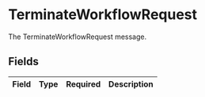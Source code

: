 # TerminateWorkflowRequest

The TerminateWorkflowRequest message.


## Fields

| Field       | Type        | Required    | Description |
| ----------- | ----------- | ----------- | ----------- |